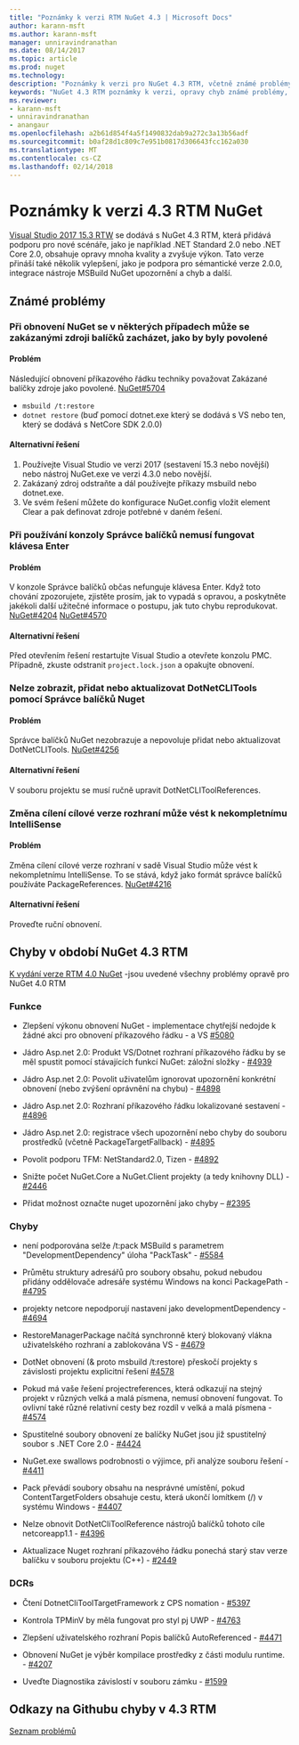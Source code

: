 ```yaml
---
title: "Poznámky k verzi RTM NuGet 4.3 | Microsoft Docs"
author: karann-msft
ms.author: karann-msft
manager: unniravindranathan
ms.date: 08/14/2017
ms.topic: article
ms.prod: nuget
ms.technology: 
description: "Poznámky k verzi pro NuGet 4.3 RTM, včetně známé problémy, opravy chyb, přidaných funkcí a chcete."
keywords: "NuGet 4.3 RTM poznámky k verzi, opravy chyb známé problémy, přidat funkce, chcete"
ms.reviewer:
- karann-msft
- unniravindranathan
- anangaur
ms.openlocfilehash: a2b61d854f4a5f1490832dab9a272c3a13b56adf
ms.sourcegitcommit: b0af28d1c809c7e951b0817d306643fcc162a030
ms.translationtype: MT
ms.contentlocale: cs-CZ
ms.lasthandoff: 02/14/2018
---
```

# <a name="nuget-43-rtm-release-notes"></a>Poznámky k verzi 4.3 RTM NuGet

[Visual Studio 2017 15.3 RTW](https://www.visualstudio.com/news/releasenotes/vs2017-relnotes) se dodává s NuGet 4.3 RTM, která přidává podporu pro nové scénáře, jako je například .NET Standard 2.0 nebo .NET Core 2.0, obsahuje opravy mnoha kvality a zvyšuje výkon. Tato verze přináší také několik vylepšení, jako je podpora pro sémantické verze 2.0.0, integrace nástroje MSBuild NuGet upozornění a chyb a další.

## <a name="known-issues"></a>Známé problémy

### <a name="nuget-restore-may-treat-disabled-package-sources-as-enabled-in-some-cases"></a>Při obnovení NuGet se v některých případech může se zakázanými zdroji balíčků zacházet, jako by byly povolené

#### <a name="issue"></a>Problém

Následující obnovení příkazového řádku techniky považovat Zakázané balíčky zdroje jako povolené. [NuGet#5704](https://github.com/NuGet/Home/issues/5704)
- `msbuild /t:restore`
- `dotnet restore` (buď pomocí dotnet.exe který se dodává s VS nebo ten, který se dodává s NetCore SDK 2.0.0)

#### <a name="workaround"></a>Alternativní řešení

1. Používejte Visual Studio ve verzi 2017 (sestavení 15.3 nebo novější) nebo nástroj NuGet.exe ve verzi 4.3.0 nebo novější.
1. Zakázaný zdroj odstraňte a dál používejte příkazy msbuild nebo dotnet.exe.
1. Ve svém řešení můžete do konfigurace NuGet.config vložit element Clear a pak definovat zdroje potřebné v daném řešení.

### <a name="while-using-package-manager-console-enter-key-may-not-work"></a>Při používání konzoly Správce balíčků nemusí fungovat klávesa Enter

#### <a name="issue"></a>Problém

V konzole Správce balíčků občas nefunguje klávesa Enter. Když toto chování zpozorujete, zjistěte prosím, jak to vypadá s opravou, a poskytněte jakékoli další užitečné informace o postupu, jak tuto chybu reprodukovat. [NuGet#4204](https://github.com/NuGet/Home/issues/4204) [NuGet#4570](https://github.com/NuGet/Home/issues/4570)

#### <a name="workaround"></a>Alternativní řešení

Před otevřením řešení restartujte Visual Studio a otevřete konzolu PMC. Případně, zkuste odstranit `project.lock.json` a opakujte obnovení.

### <a name="you-are-unable-to-view-add-or-update-dotnetclitools-using-nuget-package-manager"></a>Nelze zobrazit, přidat nebo aktualizovat DotNetCLITools pomocí Správce balíčků Nuget

#### <a name="issue"></a>Problém

Správce balíčků NuGet nezobrazuje a nepovoluje přidat nebo aktualizovat DotNetCLITools. [NuGet#4256](https://github.com/NuGet/Home/issues/4256)

#### <a name="workaround"></a>Alternativní řešení

V souboru projektu se musí ručně upravit DotNetCLIToolReferences.

### <a name="retargeting-target-framework-version-may-lead-to-incomplete-intellisense"></a>Změna cílení cílové verze rozhraní může vést k nekompletnímu IntelliSense

#### <a name="issue"></a>Problém

Změna cílení cílové verze rozhraní v sadě Visual Studio může vést k nekompletnímu IntelliSense. To se stává, když jako formát správce balíčků používáte PackageReferences. [NuGet#4216](https://github.com/NuGet/Home/issues/4216)

#### <a name="workaround"></a>Alternativní řešení

Proveďte ruční obnovení.

## <a name="issues-fixed-in-nuget-43-rtm-timeframe"></a>Chyby v období NuGet 4.3 RTM

[K vydání verze RTM 4.0 NuGet](../release-notes/nuget-4.0-RTM.md) -jsou uvedené všechny problémy opravě pro NuGet 4.0 RTM

### <a name="features"></a>Funkce

- Zlepšení výkonu obnovení NuGet - implementace chytřejší nedojde k žádné akci pro obnovení příkazového řádku - a VS [#5080](https://github.com/NuGet/Home/issues/5080)

- Jádro Asp.net 2.0: Produkt VS/Dotnet rozhraní příkazového řádku by se měl spustit pomocí stávajících funkcí NuGet: záložní složky - [#4939](https://github.com/NuGet/Home/issues/4939)

- Jádro Asp.net 2.0: Povolit uživatelům ignorovat upozornění konkrétní obnovení (nebo zvýšení oprávnění na chybu) - [#4898](https://github.com/NuGet/Home/issues/4898)

- Jádro Asp.net 2.0: Rozhraní příkazového řádku lokalizované sestavení - [#4896](https://github.com/NuGet/Home/issues/4896)

- Jádro Asp.net 2.0: registrace všech upozornění nebo chyby do souboru prostředků (včetně PackageTargetFallback) - [#4895](https://github.com/NuGet/Home/issues/4895)

- Povolit podporu TFM: NetStandard2.0, Tizen - [#4892](https://github.com/NuGet/Home/issues/4892)

- Snižte počet NuGet.Core a NuGet.Client projekty (a tedy knihovny DLL) - [#2446](https://github.com/NuGet/Home/issues/2446)

- Přidat možnost označte nuget upozornění jako chyby – [#2395](https://github.com/NuGet/Home/issues/2395)

### <a name="bugs"></a>Chyby

- není podporována selže /t:pack MSBuild s parametrem "DevelopmentDependency" úloha "PackTask" - [#5584](https://github.com/NuGet/Home/issues/5584)

- Průmětu struktury adresářů pro soubory obsahu, pokud nebudou přidány oddělovače adresáře systému Windows na konci PackagePath - [#4795](https://github.com/NuGet/Home/issues/4795)

- projekty netcore nepodporují nastavení jako developmentDependency - [#4694](https://github.com/NuGet/Home/issues/4694)

- RestoreManagerPackage načítá synchronně který blokovaný vlákna uživatelského rozhraní a zablokována VS - [#4679](https://github.com/NuGet/Home/issues/4679)

- DotNet obnovení (& proto msbuild /t:restore) přeskočí projekty s závislosti projektu explicitní řešení [#4578](https://github.com/NuGet/Home/issues/4578)

- Pokud má vaše řešení projectreferences, která odkazují na stejný projekt v různých velká a malá písmena, nemusí obnovení fungovat. To ovlivní také různé relativní cesty bez rozdíl v velká a malá písmena - [#4574](https://github.com/NuGet/Home/issues/4574)

- Spustitelné soubory obnovení ze balíčky NuGet jsou již spustitelný soubor s .NET Core 2.0 - [#4424](https://github.com/NuGet/Home/issues/4424)

- NuGet.exe swallows podrobnosti o výjimce, při analýze souboru řešení - [#4411](https://github.com/NuGet/Home/issues/4411)

- Pack převádí soubory obsahu na nesprávné umístění, pokud ContentTargetFolders obsahuje cestu, která ukončí lomítkem (/) v systému Windows - [#4407](https://github.com/NuGet/Home/issues/4407)

- Nelze obnovit DotNetCliToolReference nástrojů balíčků tohoto cíle netcoreapp1.1 - [#4396](https://github.com/NuGet/Home/issues/4396)

- Aktualizace Nuget rozhraní příkazového řádku ponechá starý stav verze balíčku v souboru projektu (C++) - [#2449](https://github.com/NuGet/Home/issues/2449)

### <a name="dcrs"></a>DCRs

- Čtení DotnetCliToolTargetFramework z CPS nomation - [#5397](https://github.com/NuGet/Home/issues/5397)

- Kontrola TPMinV by měla fungovat pro styl pj UWP - [#4763](https://github.com/NuGet/Home/issues/4763)

- Zlepšení uživatelského rozhraní Popis balíčků AutoReferenced - [#4471](https://github.com/NuGet/Home/issues/4471)

- Obnovení NuGet je výběr kompilace prostředky z části modulu runtime. - [#4207](https://github.com/NuGet/Home/issues/4207)

- Uveďte Diagnostika závislostí v souboru zámku - [#1599](https://github.com/NuGet/Home/issues/1599)

## <a name="links-to-github-issues-fixed-in-43-rtm"></a>Odkazy na Githubu chyby v 4.3 RTM

[Seznam problémů](https://github.com/NuGet/Home/issues?q=is%3Aissue+is%3Aclosed+milestone%3A%224.3")
